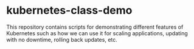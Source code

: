 # kubernetes-class-demo
This repository contains scripts for demonstrating different features of Kubernetes such as how we can use it for scaling applications, updating with no downtime, rolling back updates, etc.
